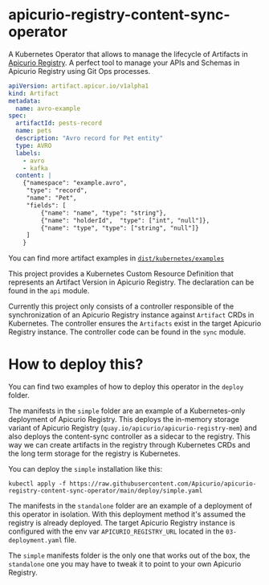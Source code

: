 # apicurio-registry-content-sync-operator

A Kubernetes Operator that allows to manage the lifecycle of Artifacts in [Apicurio Registry](https://www.apicur.io/registry/).
A perfect tool to manage your APIs and Schemas in Apicurio Registry using Git Ops processes.

```yaml
apiVersion: artifact.apicur.io/v1alpha1
kind: Artifact
metadata:
  name: avro-example
spec:
  artifactId: pests-record
  name: pets
  description: "Avro record for Pet entity"
  type: AVRO
  labels:
    - avro
    - kafka
  content: |
    {"namespace": "example.avro",
     "type": "record",
     "name": "Pet",
     "fields": [
         {"name": "name", "type": "string"},
         {"name": "holderId",  "type": ["int", "null"]},
         {"name": "type", "type": ["string", "null"]}
     ]
    }
```
You can find more artifact examples in [`dist/kubernetes/examples`](./dist/kubernetes/examples)

This project provides a Kubernetes Custom Resource Definition that represents an Artifact Version in Apicurio Registry. The declaration can be found in the `api` module.

Currently this project only consists of a controller responsible of the synchronization of an Apicurio Registry instance against `Artifact` CRDs in Kubernetes.
The controller ensures the `Artifacts` exist in the target Apicurio Registry instance. The controller code can be found in the `sync` module.

# How to deploy this?
You can find two examples of how to deploy this operator in the `deploy` folder.

The manifests in the `simple` folder are an example of a Kubernetes-only deployment of Apicurio Registry. This deploys the in-memory storage variant of Apicurio Registry (`quay.io/apicurio/apicurio-registry-mem`) and also deploys the content-sync controller as a sidecar to the registry. This way we can create artifacts in the registry through Kubernetes CRDs and the long term storage for the registry is Kubernetes.

You can deploy the `simple` installation like this:

```
kubectl apply -f https://raw.githubusercontent.com/Apicurio/apicurio-registry-content-sync-operator/main/deploy/simple.yaml
```

The manifests in the `standalone` folder are an example of a deployment of this operator in isolation. With this deployment method it's assumed the registry is already deployed. The target Apicurio Registry instance is configured with the env var `APICURIO_REGISTRY_URL` located in the `03-deployment.yaml` file.

The `simple` manifests folder is the only one that works out of the box, the `standalone` one you may have to tweak it to point to your own Apicurio Registry.